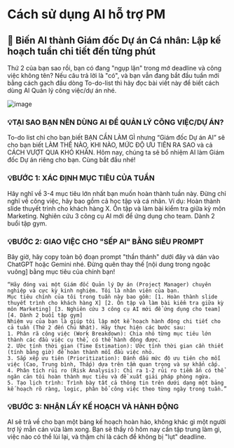 # Cách sử dụng AI hỗ trợ PM
## 🤖 Biến AI thành Giám đốc Dự án Cá nhân: Lập kế hoạch tuần chi tiết đến từng phút
Thứ 2 của bạn sao rồi, bạn có đang "ngụp lặn" trong mớ deadline và công việc không tên? Nếu câu trả lời là "có", và bạn vẫn đang bắt đầu tuần mới bằng cách gạch đầu dòng To-do-list thì hãy đọc bài viết này để biết cách dùng  AI Quản lý công việc/dự án nhé.

![image](https://github.com/user-attachments/assets/08305b81-df8a-451f-89a7-817c38439a8e)

### 💡TẠI SAO BẠN NÊN DÙNG AI ĐỂ QUẢN LÝ CÔNG VIỆC/DỰ ÁN?
To-do list chỉ cho bạn biết BẠN CẦN LÀM GÌ nhưng “Giám đốc Dự án AI” sẽ cho bạn biết LÀM THẾ NÀO, KHI NÀO, MỨC ĐỘ ƯU TIÊN RA SAO và cả CÁCH VƯỢT QUA KHÓ KHĂN. Hôm nay, chúng ta sẽ bổ nhiệm AI làm Giám đốc Dự án riêng cho bạn. Cùng bắt đầu nhé!

### 💡BƯỚC 1: XÁC ĐỊNH MỤC TIÊU CỦA TUẦN
Hãy nghĩ về 3-4 mục tiêu lớn nhất bạn muốn hoàn thành tuần này. Đừng chỉ nghĩ về công việc, hãy bao gồm cả học tập và cá nhân.
Ví dụ:
Hoàn thành slide thuyết trình cho khách hàng X.
Ôn tập và làm bài kiểm tra giữa kỳ môn Marketing.
Nghiên cứu 3 công cụ AI mới để ứng dụng cho team.
Dành 2 buổi tập gym.

### 💡BƯỚC 2: GIAO VIỆC CHO "SẾP AI" BẰNG SIÊU PROMPT
Bây giờ, hãy copy toàn bộ đoạn prompt "thần thánh" dưới đây và dán vào ChatGPT hoặc Gemini nhé. Đừng quên thay thế [nội dung trong ngoặc vuông] bằng mục tiêu của chính bạn!
```prompt
“Hãy đóng vai một Giám đốc Quản lý Dự án (Project Manager) chuyên nghiệp và cực kỳ kinh nghiệm. Tôi là nhân viên của bạn.
Mục tiêu chính của tôi trong tuần này bao gồm: [1. Hoàn thành slide thuyết trình cho khách hàng X] [2. Ôn tập và làm bài kiểm tra giữa kỳ môn Marketing] [3. Nghiên cứu 3 công cụ AI mới để ứng dụng cho team] [4. Dành 2 buổi tập gym]
Nhiệm vụ của bạn là giúp tôi lập một kế hoạch hành động chi tiết cho cả tuần (Thứ 2 đến Chủ Nhật). Hãy thực hiện các bước sau:
1. Phân rã công việc (Work Breakdown): Chia nhỏ từng mục tiêu lớn thành các đầu việc cụ thể, có thể hành động được. 
2. Ước tính thời gian (Time Estimation): Ước tính thời gian cần thiết (tính bằng giờ) để hoàn thành mỗi đầu việc nhỏ. 
3. Sắp xếp ưu tiên (Prioritization): Đánh dấu mức độ ưu tiên cho mỗi việc (Cao, Trung bình, Thấp) dựa trên tầm quan trọng và sự khẩn cấp. 
4. Phân tích rủi ro (Risk Analysis): Chỉ ra 1-2 rủi ro tiềm ẩn có thể ngăn cản tôi hoàn thành mục tiêu và đề xuất giải pháp phòng ngừa. 
5. Tạo lịch trình: Trình bày tất cả thông tin trên dưới dạng một bảng kế hoạch rõ ràng, logic, phân bổ công việc theo từng ngày trong tuần.”
```

### 💡BƯỚC 3: NHẬN LẤY KẾ HOẠCH VÀ HÀNH ĐỘNG
AI sẽ trả về cho bạn một bảng kế hoạch hoàn hảo, không khác gì một người trợ lý mẫn cán vừa làm xong. Bạn sẽ thấy rõ hôm nay cần tập trung làm gì, việc nào có thể lùi lại, và thậm chí là cách để không bị "lụt" deadline.
